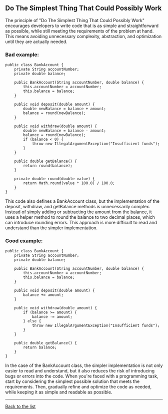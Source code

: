 ## Do The Simplest Thing That Could Possibly Work

The principle of "Do The Simplest Thing That Could Possibly Work" encourages developers to write code that is as simple and straightforward as possible, while still meeting the requirements of the problem at hand. This means avoiding unnecessary complexity, abstraction, and optimization until they are actually needed.

### Bad example:

```
public class BankAccount {
    private String accountNumber;
    private double balance;

    public BankAccount(String accountNumber, double balance) {
        this.accountNumber = accountNumber;
        this.balance = balance;
    }

    public void deposit(double amount) {
        double newBalance = balance + amount;
        balance = round(newBalance);
    }

    public void withdraw(double amount) {
        double newBalance = balance - amount;
        balance = round(newBalance);
        if (balance < 0) {
            throw new IllegalArgumentException("Insufficient funds");
        }
    }

    public double getBalance() {
        return round(balance);
    }

    private double round(double value) {
        return Math.round(value * 100.0) / 100.0;
    }
}
```

This code also defines a BankAccount class, but the implementation of the deposit, withdraw, and getBalance methods is unnecessarily complex. Instead of simply adding or subtracting the amount from the balance, it uses a helper method to round the balance to two decimal places, which can introduce rounding errors. This approach is more difficult to read and understand than the simpler implementation.

### Good example:

```
public class BankAccount {
    private String accountNumber;
    private double balance;

    public BankAccount(String accountNumber, double balance) {
        this.accountNumber = accountNumber;
        this.balance = balance;
    }

    public void deposit(double amount) {
        balance += amount;
    }

    public void withdraw(double amount) {
        if (balance >= amount) {
            balance -= amount;
        } else {
            throw new IllegalArgumentException("Insufficient funds");
        }
    }

    public double getBalance() {
        return balance;
    }
}
```

In the case of the BankAccount class, the simpler implementation is not only easier to read and understand, but it also reduces the risk of introducing bugs or errors into the code. When you're faced with a programming task, start by considering the simplest possible solution that meets the requirements. Then, gradually refine and optimize the code as needed, while keeping it as simple and readable as possible.




---
[Back to the list](./README.md)
